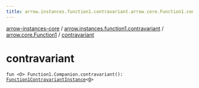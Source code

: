 ```yaml
---
title: arrow.instances.function1.contravariant.arrow.core.Function1.contravariant - arrow-instances-core
---
```


[arrow-instances-core](../../index.html) / [arrow.instances.function1.contravariant](../index.html) / [arrow.core.Function1](index.html) / [contravariant](./contravariant.html)

# contravariant

`fun <O> Function1.Companion.contravariant(): `[`Function1ContravariantInstance`](../../arrow.instances/-function1-contravariant-instance/index.html)`<`[`O`](contravariant.html#O)`>`
